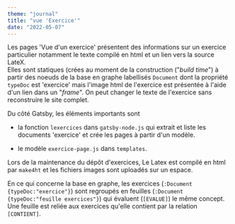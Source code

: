```yaml
---
theme: "journal"
title: "vue 'Exercice'"
date: "2022-05-07"
---
```

Les pages 'Vue d'un exercice' présentent des informations sur un exercice particulier notamment le texte compilé en html et un lien vers la source LateX.  
Elles sont statiques (crées au moment de la construction ("*build time*") à partir des noeuds de la base en graphe labellisés `Document` dont la propriété `typeDoc` est 'exercice' mais l'image html de l'exercice est présentée à l'aide d'un lien dans un "*frame*". On peut changer le texte de l'exercice sans reconstruire le site complet.  

Du côté Gatsby, les éléments importants sont

- la fonction `lexercices` dans `gatsby-node.js` qui extrait et liste les documents 'exercice' et crée les pages à partir d'un modèle.

- le modèle  `exercice-page.js` dans `templates`.

Lors de la maintenance du dépôt d'exercices,  Le Latex est compilé en html par `make4ht` et les fichiers images sont uploadés sur un espace.  

En ce qui concerne la base en graphe, les exercices (`:Document {typeDoc:"exercice"}`) sont regroupés en feuilles (`:Document {typeDoc:"feuille exercices"}`) qui évaluent (`[EVALUE]`) le même concept. Une feuille est reliée aux exercices qu'elle contient par la relation `[CONTIENT]`.
